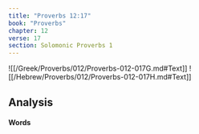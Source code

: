 ```yaml
---
title: "Proverbs 12:17"
book: "Proverbs"
chapter: 12
verse: 17
section: Solomonic Proverbs 1
---
```

![[/Greek/Proverbs/012/Proverbs-012-017G.md#Text]]
![[/Hebrew/Proverbs/012/Proverbs-012-017H.md#Text]]

## Analysis

#### Words

